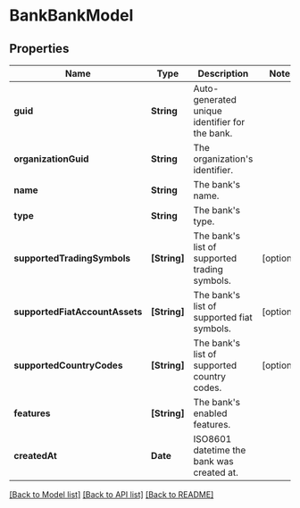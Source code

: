 # BankBankModel

## Properties
Name | Type | Description | Notes
------------ | ------------- | ------------- | -------------
**guid** | **String** | Auto-generated unique identifier for the bank. | 
**organizationGuid** | **String** | The organization&#39;s identifier. | 
**name** | **String** | The bank&#39;s name. | 
**type** | **String** | The bank&#39;s type. | 
**supportedTradingSymbols** | **[String]** | The bank&#39;s list of supported trading symbols. | [optional] 
**supportedFiatAccountAssets** | **[String]** | The bank&#39;s list of supported fiat symbols. | [optional] 
**supportedCountryCodes** | **[String]** | The bank&#39;s list of supported country codes. | [optional] 
**features** | **[String]** | The bank&#39;s enabled features. | 
**createdAt** | **Date** | ISO8601 datetime the bank was created at. | 

[[Back to Model list]](../README.md#documentation-for-models) [[Back to API list]](../README.md#documentation-for-api-endpoints) [[Back to README]](../README.md)


